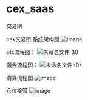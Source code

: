 # cex_saas
交易所

cex交易所
系统架构图
![image](https://github.com/user-attachments/assets/5446af0b-4fbc-4e39-a6c6-a1802767cf9f)


otc流程图：
 ![未命名文件 (8)](https://github.com/user-attachments/assets/8edb64a1-b015-4bc7-9cf7-be03166b6423)

撮合流程图：
![未命名文件 (9)](https://github.com/user-attachments/assets/2329c2ee-28dd-4d14-a89b-38cae1e2d4f4)

清算流程图
![image](https://github.com/user-attachments/assets/f445a911-d60b-4a8f-a306-851a51ea4901)

仓位接管
![image](https://github.com/user-attachments/assets/d7734ff0-ddab-4595-860a-cfd913a2e518)

